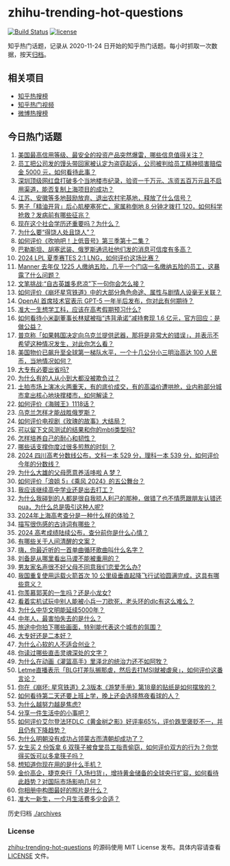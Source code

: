# zhihu-trending-hot-questions

[![Build Status](https://github.com/justjavac/zhihu-trending-hot-questions/workflows/ci/badge.svg?branch=master)](https://github.com/justjavac/zhihu-trending-hot-questions/actions)
[![license](https://img.shields.io/github/license/justjavac/zhihu-trending-hot-questions)](https://github.com/justjavac/zhihu-trending-hot-questions/blob/master/LICENSE)

知乎热门话题，记录从 2020-11-24
日开始的知乎热门话题。每小时抓取一次数据，按天[归档](./archives)。

## 相关项目

- [知乎热搜榜](https://github.com/justjavac/zhihu-trending-top-search)
- [知乎热门视频](https://github.com/justjavac/zhihu-trending-hot-video)
- [微博热搜榜](https://github.com/justjavac/weibo-trending-hot-search)

## 今日热门话题

<!-- BEGIN -->
<!-- 最后更新时间 Mon Jun 24 2024 01:14:37 GMT+0800 (China Standard Time) -->

1. [美国最高信用等级、最安全的投资产品突然爆雷，哪些信息值得关注？](https://www.zhihu.com/question/659657792)
1. [员工把公司发的馒头带回家被认定为盗窃起诉，公司被判给员工精神损害赔偿金 5000 元，如何看待此事？](https://www.zhihu.com/question/659491429)
1. [深圳顶级网红盘打破多个当地楼市纪录，验资一千万元、冻资五百万元且不启用渠道，能否复制上海项目的成功？](https://www.zhihu.com/question/659619031)
1. [江苏、安徽等多地鼓励放弃、退出农村宅基地，释放了什么信号？](https://www.zhihu.com/question/659691993)
1. [男子「精油开背」后心肌梗塞死亡，家属称倒地 8 分钟才拨打 120，如何科学抢救？发病前有哪些征兆？](https://www.zhihu.com/question/659660052)
1. [现在这个社会学历还重要吗？为什么？](https://www.zhihu.com/question/656417955)
1. [为什么要“得饶人处且饶人”？](https://www.zhihu.com/question/54330855)
1. [如何评价《吹响吧！上低音号》第三季第十二集？](https://www.zhihu.com/question/659690611)
1. [巴勒斯坦、胡塞武装、俄罗斯通讯社他们发的消息可信度有多高？](https://www.zhihu.com/question/658701199)
1. [2024 LPL 夏季赛TES 2:1 LNG，如何评价这场比赛？](https://www.zhihu.com/question/659685216)
1. [Manner 去年仅 1225 人缴纳五险，几乎一个门店一名缴纳五险的员工，这暴露了什么问题？](https://www.zhihu.com/question/659659241)
1. [文笔挑战∶“自古英雄多悲凉”下一句你会怎么接？](https://www.zhihu.com/question/659580669)
1. [如何评价《崩坏星穹铁道》中的大部分角色命途、属性与剧情人设毫无关联？](https://www.zhihu.com/question/659009418)
1. [OpenAI 首席技术官表示 GPT-5 一年半后发布，你对此有何期待？](https://www.zhihu.com/question/659588555)
1. [准大一生想学工科，应该在高考假期预习什么?](https://www.zhihu.com/question/658677129)
1. [如何看待小米副董事长林斌被指“违背承诺”减持套现 1.6 亿元，官方回应：是做公益？](https://www.zhihu.com/question/659503232)
1. [普京称「如果韩国决定向乌克兰提供武器，那将是非常大的错误」，并表示不希望这种情况发生，对此你怎么看？](https://www.zhihu.com/question/659504609)
1. [美国物价已飙升至全球第一梯队水平，一个十几公分小三明治高达 100 人民币，当地情况如何？](https://www.zhihu.com/question/659552465)
1. [大专有必要出省吗?](https://www.zhihu.com/question/659327500)
1. [为什么有的人从小到大都没被欺负过？](https://www.zhihu.com/question/658966053)
1. [土拍市场上演冰火两重天，有的底价成交，有的高溢价遭哄抢，业内称部分城市拿出核心地块撑楼市，如何解读？](https://www.zhihu.com/question/659619033)
1. [如何评价《海贼王》1118话？](https://www.zhihu.com/question/659303124)
1. [乌克兰怎样才能战胜俄罗斯？](https://www.zhihu.com/question/658988229)
1. [如何评价电视剧《玫瑰的故事》大结局？](https://www.zhihu.com/question/659606300)
1. [可以留下文风测试的结果和你的mbti类型吗?](https://www.zhihu.com/question/659629776)
1. [怎样培养自己的耐心和韧性？](https://www.zhihu.com/question/659344772)
1. [哪些话支撑你度过很多煎熬的时刻 ？](https://www.zhihu.com/question/659603562)
1. [2024 四川高考分数线公布，文科一本 529 分，理科一本 539 分，如何评价今年的分数线？](https://www.zhihu.com/question/659678549)
1. [为什么大雄的父母愿意养活哆啦 A 梦？](https://www.zhihu.com/question/545685021)
1. [如何评价「浪姐 5」《乘风 2024》的五公舞台？](https://www.zhihu.com/question/659495486)
1. [我应该继续高中学业还是出去打工？](https://www.zhihu.com/question/659594459)
1. [为什么我碰到的人都是很自我损人利己的那种，做错了也不情愿跟朋友认错还pua，为什么总是吸引这种人呢?](https://www.zhihu.com/question/659025805)
1. [2024年上海高考查分是一种什么样的体验？](https://www.zhihu.com/question/605814458)
1. [描写很伤感的古诗词有哪些？](https://www.zhihu.com/question/659628144)
1. [2024 高考成绩陆续公布，查分前你是什么心情？](https://www.zhihu.com/question/659510528)
1. [有哪些关于人间清醒的文案？](https://www.zhihu.com/question/655320072)
1. [嗨，你最近听的一首单曲循环歌曲叫什么名字？](https://www.zhihu.com/question/657921930)
1. [刘备是从哪里看出马谡不能被重用的？](https://www.zhihu.com/question/659056865)
1. [男友家名声很不好父母不同意我们恋爱怎么办?](https://www.zhihu.com/question/659419800)
1. [我国重复使用运载火箭首次 10 公里级垂直起降飞行试验圆满完成，这具有哪些意义？](https://www.zhihu.com/question/659669205)
1. [你羡慕郭芙的一生吗？还是小龙女?](https://www.zhihu.com/question/658310352)
1. [看着实机试玩中别人能被小兵一刀砍死，老头环的dlc有这么难么？](https://www.zhihu.com/question/659334412)
1. [为什么中华文明能延续5000年？](https://www.zhihu.com/question/658293439)
1. [中年人，最害怕失去的是什么？](https://www.zhihu.com/question/659497903)
1. [旅途中你拍下哪些画面，特别能代表这个城市的氛围？](https://www.zhihu.com/question/659403545)
1. [大专好还是二本好？](https://www.zhihu.com/question/659325928)
1. [为什么心软的人不适合创业？](https://www.zhihu.com/question/657177717)
1. [你读过哪些直击灵魂深处的文字？](https://www.zhihu.com/question/652567900)
1. [为什么在动画《灌篮高手》里泽北的统治力还不如阿牧？](https://www.zhihu.com/question/659288786)
1. [Letme直播表示「BLG打差队搁那虐，然后去打MSI就被虐泉」，如何评价这番言论？](https://www.zhihu.com/question/659663497)
1. [你在《崩坏: 星穹铁道》2.3版本《游梦手册》第18章的贴纸是如何摆放的？](https://www.zhihu.com/question/659446061)
1. [如何看待第二天还要上班上学，晚上还会选择熬夜看球的人？](https://www.zhihu.com/question/659690827)
1. [为什么越努力越是焦虑?](https://www.zhihu.com/question/659545322)
1. [分享一件生活中的小事吧？](https://www.zhihu.com/question/656088327)
1. [如何评价艾尔登法环DLC《黄金树之影》好评率65%，评价跌至褒贬不一，并且仍有下降趋势？](https://www.zhihu.com/question/659613928)
1. [为什么明朝没有成功占领蒙古而清朝却成功了？](https://www.zhihu.com/question/659149890)
1. [女生买 2 份饭拿 6 双筷子被食堂员工指责偷窃，如何评价双方的行为？你觉得买饭可以多拿筷子吗？](https://www.zhihu.com/question/659504028)
1. [想知道你现在用的是什么手机？](https://www.zhihu.com/question/656013509)
1. [金价高企，捷克央行「入场扫货」，增持黄金储备的全球央行扩容，如何看待此趋势？对国际市场影响几何？](https://www.zhihu.com/question/659575126)
1. [你相册中构图最好的照片是什么？](https://www.zhihu.com/question/621418764)
1. [准大一新生，一个月生活费多少合适？](https://www.zhihu.com/question/659619231)

<!-- END -->

历史归档 [./archives](./archives)

### License

[zhihu-trending-hot-questions](https://github.com/justjavac/zhihu-trending-hot-questions)
的源码使用 MIT License 发布。具体内容请查看 [LICENSE](./LICENSE) 文件。
